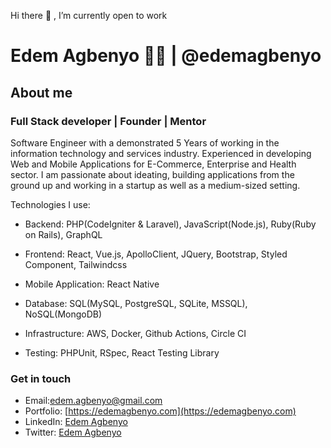 Hi there :wave: , I’m currently open to work

# Edem Agbenyo :man_technologist: | @edemagbenyo

## About me

### Full Stack developer | Founder | Mentor

Software Engineer with a  demonstrated 5 Years of working in the information technology and services industry. Experienced in developing Web and Mobile Applications for E-Commerce, Enterprise and Health sector. 
I am passionate about ideating, building applications from the ground up and working in a startup as well as a medium-sized setting. 

Technologies I use:

- Backend: PHP(CodeIgniter & Laravel), JavaScript(Node.js), Ruby(Ruby on Rails), GraphQL

- Frontend: React, Vue.js, ApolloClient, JQuery, Bootstrap, Styled Component, Tailwindcss

- Mobile Application: React Native

- Database: SQL(MySQL, PostgreSQL, SQLite, MSSQL), NoSQL(MongoDB)

- Infrastructure: AWS, Docker, Github Actions, Circle CI

- Testing: PHPUnit, RSpec, React Testing Library

### Get in touch 
- Email:[edem.agbenyo@gmail.com](mailto:edem.agbenyo@gmail.com)
- Portfolio: [https://edemagbenyo.com](https://edemagbenyo.com)
- LinkedIn: [Edem Agbenyo](https://www.linkedin.com/in/edemagbenyo/)
- Twitter: [Edem Agbenyo](https://www.twitter.com/edemagbenyo/)
<!--
**edemagbenyo/edemagbenyo** is a ✨ _special_ ✨ repository because its `README.md` (this file) appears on your GitHub profile.

Here are some ideas to get you started:

- 🔭 I’m currently working on ...
- 🌱 I’m currently learning ...
- 👯 I’m looking to collaborate on ...
- 🤔 I’m looking for help with ...
- 💬 Ask me about ...
- 📫 How to reach me: ...
- 😄 Pronouns: ...
- ⚡ Fun fact: ...
-->
